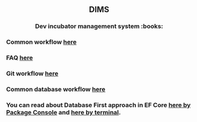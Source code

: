 

<h2 align="center">DIMS</h2> 
<h3 align="center">Dev incubator management system  :books:</h3>

### Common workflow <a target="_blank" href="https://github.com/Dev-incubator/DIMS-Core.Double/wiki/Common-workflow">here</a>

### FAQ <a href="https://github.com/Dev-incubator/DIMS-Core.Double/wiki/FAQ" target="_blank">here</a>

### Git workflow <a href="https://github.com/Dev-incubator/DIMS-Core.Double/wiki/FAQ" target="_blank">here</a>

### Common database workflow <a href="https://github.com/Dev-incubator/DIMS-Core.Double/wiki/Git-workflow" target="_blank">here</a>

### You can read about Database First approach in EF Core <a href="https://www.entityframeworktutorial.net/efcore/create-model-for-existing-database-in-ef-core.aspx">here by Package Console</a> and <a target="_blank" href="https://docs.microsoft.com/en-us/ef/core/cli/dotnet#dotnet-ef-dbcontext-scaffold">here by terminal</a>.
